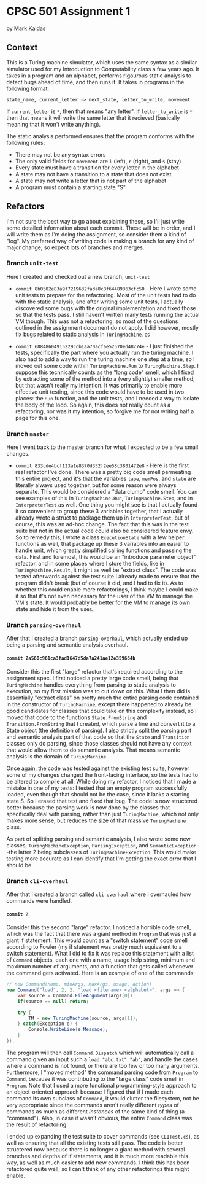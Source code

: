 # CPSC 501 Assignment 1 
by Mark Kaldas

## Context
This is a Turing machine simulator, which uses the same syntax as a similar simulator used for my Introduction to Computability class a few years ago. It takes in a program and an alphabet, performs rigourous static analysis to detect bugs ahead of time, and then runs it. It takes in programs in the following format:
```
state_name, current_letter -> next_state, letter_to_write, movement
```
If `current_letter` is `*`, then that means "any letter". If `letter_to_write` is `*` then that means it will write the same letter that it recieved (basically meaning that it won't write anything).

The static analysis performed ensures that the program conforms with the following rules:
- There may not be any syntax errors
- The only valid fields for `movement` are `l` (left), `r` (right), and `s` (stay)
- Every state must have a transition for every letter in the alphabet
- A state may not have a transition to a state that does not exist
- A state may not write a letter that is not part of the alphabet
- A program must contain a starting state "S"

## Refactors
I'm not sure the best way to go about explaining these, so I'll just write some detailed information about each commit. These will be in order, and I will write them as I'm doing the assignment, so consider them a kind of "log". My preferred way of writing code is making a branch for any kind of major change, so expect lots of branches and merges.

### Branch `unit-test`
Here I created and checked out a new branch, `unit-test`

- `commit 8b0502e83a9f7219632fada8c8f64489363cfc50` - Here I wrote some unit tests to prepare for the refactoring. Most of the unit tests had to do with the static analysis, and after writing some unit tests, I actually discovered some bugs with the original implementation and fixed those so that the tests pass. I still haven't written many tests running the actual VM though. This was not a refactoring, so most of the questions outlined in the assignment document do not apply. I did however, mostly fix bugs related to static analysis in `TuringMachine.cs`

- `commit 68848604915229ccb1aa70acfae52570ed48774e` - I just finished the tests, specifically the part where you actually run the turing machine. I also had to add a way to run the turing machine one step at a time, so I moved out some code within `TuringMachine.Run` to `TuringMachine.Step`. I suppose this technically counts as the "long code" smell, which I fixed by extracting some of the method into a (very slightly) smaller method, but that wasn't really my intention. It was primarily to enable more effective unit testing, since this code would have to be used in two places: the `Run` function, and the unit tests, and I needed a way to isolate the body of the loop. So again, this does not really count as a refactoring, nor was it my intention, so forgive me for not writing half a page for this one.

### Branch `master`
Here I went back to the master branch for what I expected to be a few small changes.

- `commit 833cde4bcf123a1e8370d352f2ee58c3801472e8` - Here is the first real refactor I've done. There was a pretty big code smell permeating this entire project, and it's that the variables `tape`, `memPos`, and `state` are literally always used together, but for some reason were always separate. This would be considered a "data clump" code smell. You can see examples of this in `TuringMachine.Run`, `TuringMachine.Step`, and in `InterpreterTest` as well. One thing you might see is that I actually found it so convenient to group these 3 variables together, that I actually already wrote a struct to package them up in `InterpreterTest`, but of course, this was an ad-hoc change. The fact that this was in the test suite but not in the actual code could also be considered feature envy. So to remedy this, I wrote a class `ExecutionState` with a few helper functions as well, that package up these 3 variables into an easier to handle unit, which greatly simplified calling functions and passing the data. First and foremost, this would be an "introduce parameter object" refactor, and in some places where I store the fields, like in `TuringMachine.Result`, it might as well be "extract class". The code was tested afterwards against the test suite I already made to ensure that the program didn't break (but of course it did, and I had to fix it). As to whether this could enable more refactorings, I think maybe I could make it so that it's not even necessary for the user of the VM to manage the VM's state. It would probably be better for the VM to manage its own state and hide it from the user.

### Branch `parsing-overhaul`
After that I created a branch `parsing-overhaul`, which actually ended up being a parsing and semantic analysis overhaul.

#### `commit 2a560c961ca3fad1647d5da7a241ae12e359684b`

Consider this the first "large" refactor that's required according to the assignment spec. I first noticed a pretty large code smell, being that `TuringMachine` handles everything from parsing to static analysis to execution, so my first mission was to cut down on this. What I then did is essentially "extract class" on pretty much the entire parsing code contained in the constructor of `TuringMachine`, except there happened to already be good candidates for classes that could take on this complexity instead, so I moved that code to the functions `State.FromString` and `Transition.FromString` that I created, which parse a line and convert it to a State object (the definition of parsing). I also strictly split the parsing part and semantic analysis part of that code so that the `State` and `Transition` classes only do parsing, since those classes should not have any context that would allow them to do semantic analysis. That means semantic analysis is the domain of `TuringMachine`. 

Once again, the code was tested against the existing test suite, however some of my changes changed the front-facing interface, so the tests had to be altered to compile at all. While doing my refactor, I noticed that I made a mistake in one of my tests: I tested that an empty program successfully loaded, even though that should not be the case, since it lacks a starting state S. So I erased that test and fixed that bug. The code is now structered better because the parsing work is now done by the classes that specifically deal with parsing, rather than just `TuringMachine`, which not only makes more sense, but reduces the size of that massive `TuringMachine` class. 

As part of splitting parsing and semantic analysis, I also wrote some new classes, `TuringMachineException`, `ParsingException`, and `SemanticException`--the latter 2 being subclasses of `TuringMachineException`. This would make testing more accurate as I can identify that I'm getting the exact error that I should be.

### Branch `cli-overhaul`
After that I created a branch called `cli-overhaul` where I overhauled how commands were handled.

#### `commit ?`

Consider this the second "large" refactor. I noticed a horrible code smell, which was the fact that there was a giant method in `Program` that was just a giant if statement. This would count as a "switch statement" code smell according to Fowler (my if statement was pretty much equivalent to a switch statement). What I did to fix it was replace this statement with a list of `Command` objects, each one with a name, usage help string, minimum and maximum number of arguments, and a function that gets called whenever the command gets activated. Here is an example of one of the commands:

```cs
// new Command(name, minArgs, maxArgs, usage, action)
new Command("load", 2, 2, "load <filename> <alphabet>", args => {
    var source = Command.FileArgument(args[0]);
    if(source == null) return;

    try {
        TM = new TuringMachine(source, args[1]);
    } catch(Exception e) {
        Console.WriteLine(e.Message);
    }
}),
```
The program will then call `Command.Dispatch` which will automatically call a command given an input such a `load "abc.txt" "ab"`, and handle the cases where a command is not found, or there are too few or too many arguments. Furthermore, I "moved method" the command parsing code from `Program` to `Command`, because it was contributing to the "large class" code smell in `Program`. Note that I used a more functional programming-style approach to an object-oriented approach because I figured that if I made each command its own subclass of `Command`, it would clutter the filesystem, not be very appropriate since the commands aren't really different *types* of commands as much as different *instances* of the same kind of thing (a "command"). Also, in case it wasn't obvious, the entire `Command` class was the result of refactoring.

I ended up expanding the test suite to cover commands (see `CLITest.cs`), as well as ensuring that all the existing tests still pass. The code is better structered now because there is no longer a giant method with several branches and depths of if statements, and it is much more readable this way, as well as much easier to add new commands. I think this has been refactored quite well, so I can't think of any other refactorings this might enable.